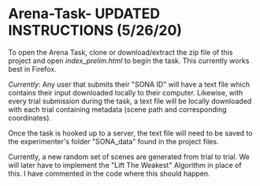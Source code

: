 # Arena-Task- UPDATED INSTRUCTIONS (5/26/20)
To open the Arena Task, clone or download/extract the zip file of this project and open *index_prelim.html* to begin the task. This currently works
 best in Firefox.

*Currently*: Any user that submits their "SONA ID" will have a text file which contains their input downloaded locally to their computer. 
Likewise, with every trial submission during the task, a text file will be locally downloaded with each trial containing metadata (scene path and corresponding coordinates). 

Once the task is hooked up to a server, the text file will need to be saved to the experimenter's folder "SONA_data" found in the project files.

Currently, a new random set of scenes are generated from trial to trial. We will later have to implement the "Lift
 The Weakest" Algorithm in place of this. I have commented in the code where this should happen.